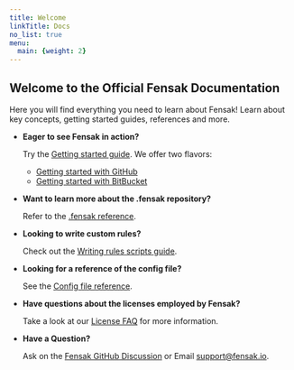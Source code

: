 ```yaml
---
title: Welcome
linkTitle: Docs
no_list: true
menu:
  main: {weight: 2}
---
```


## Welcome to the Official Fensak Documentation

Here you will find everything you need to learn about Fensak! Learn about key concepts, getting started
guides, references and more.

- **Eager to see Fensak in action?**

  Try the [Getting started guide](getting-started). We offer two flavors:

    - [Getting started with GitHub](getting-started/github)
    - [Getting started with BitBucket](getting-started/github)

- **Want to learn more about the .fensak repository?**

  Refer to the [.fensak reference](dotfensak-repo).

- **Looking to write custom rules?**

  Check out the [Writing rules scripts guide](writing-rules).

- **Looking for a reference of the config file?**

  See the [Config file reference](config-reference).

- **Have questions about the licenses employed by Fensak?**

  Take a look at our [License FAQ](license-faq) for more information.

- **Have a Question?**

  Ask on the [Fensak GitHub Discussion](https://github.com/orgs/fensak-io/discussions) or Email
  [support@fensak.io](mailto:support@fensak.io).
